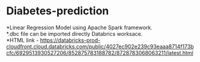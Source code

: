 # Diabetes-prediction
*Linear Regression Model using Apache Spark framework.</br>
*.dbc file can be imported directly Databrics worksace.</br>
*HTML link - https://databricks-prod-cloudfront.cloud.databricks.com/public/4027ec902e239c93eaaa8714f173bcfc/6929513930527206/852875783188782/8728783068063211/latest.html
